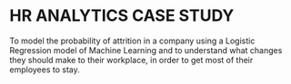 # HR ANALYTICS CASE STUDY

To model the probability of attrition in a company using a Logistic Regression model of Machine Learning and to understand what changes they should make to their workplace, in order to get most of their employees to stay.